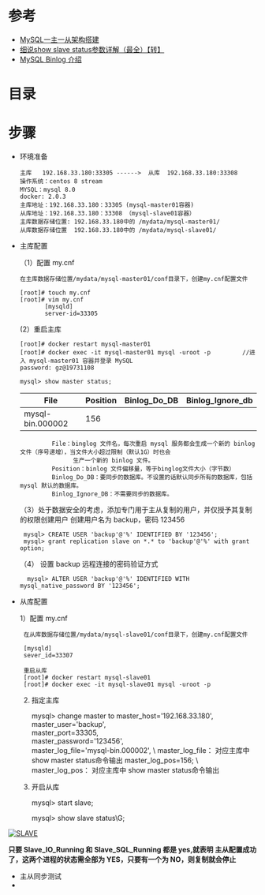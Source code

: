 
# 参考
* [MySQL一主一从架构搭建](https://juejin.cn/post/6920477753368117261)
* [细说show slave status参数详解（最全）【转】](https://www.cnblogs.com/paul8339/p/7615310.html)
* [MySQL Binlog 介绍](https://juejin.cn/post/6844903794073960455)
# 目录



# 步骤

* 环境准备

      主库   192.168.33.180:33305 ------>  从库  192.168.33.180:33308     
      操作系统：centos 8 stream
      MYSQL：mysql 8.0
      docker: 2.0.3
      主库地址：192.168.33.180：33305 (mysql-master01容器)
      从库地址：192.168.33.180：33308 （mysql-slave01容器）
      主库数据存储位置: 192.168.33.180中的 /mydata/mysql-master01/
      从库数据存储位置  192.168.33.180中的 /mydata/mysql-slave01/
      
      
* 主库配置
  
  （1）配置 my.cnf
  
      在主库数据存储位置/mydata/mysql-master01/conf目录下，创建my.cnf配置文件
      
      [root]# touch my.cnf
      [root]# vim my.cnf
             [mysqld]
             server-id=33305
         
   (2）重启主库    
   
      [root]# docker restart mysql-master01
      [root]# docker exec -it mysql-master01 mysql -uroot -p         //进入 mysql-master01 容器并登录 MySQL
      password: gz@19731108
      
      mysql> show master status;
 
  File| Position|Binlog_Do_DB|Binlog_Ignore_db|
  ---|---|---|---|
  mysql-bin.000002|156|||

               File：binglog 文件名，每次重启 mysql 服务都会生成一个新的 binlog 文件（序号递增），当文件大小超过限制（默认1G）时也会
                     生产一个新的 binlog 文件。
               Position：binlog 文件偏移量，等于binglog文件大小（字节数）
               Binlog_Do_DB：要同步的数据库。不设置的话默认同步所有的数据库，包括 mysql 默认的数据库。
               Binlog_Ignore_DB：不需要同步的数据库。

   （3）处于数据安全的考虑，添加专门用于主从复制的用户，并仅授予其复制的权限创建用户
        创建用户名为 backup，密码 123456
        
       mysql> CREATE USER 'backup'@'%' IDENTIFIED BY '123456'; 
       mysql> grant replication slave on *.* to 'backup'@'%' with grant option;


   （4） 设置 backup 远程连接的密码验证方式
   
        mysql> ALTER USER 'backup'@'%' IDENTIFIED WITH mysql_native_password BY '123456';
        
* 从库配置

    1）配置 my.cnf 

       在从库数据存储位置/mydata/mysql-slave01/conf目录下，创建my.cnf配置文件
       
       [mysqld]
       sever_id=33307
       
       重启从库 
       [root]# docker restart mysql-slave01
       [root]# docker exec -it mysql-slave01 mysql -uroot -p
       
    2)  指定主库
        
        mysql> change master to master_host='192.168.33.180', \
                                master_user='backup',         \
                                master_port=33305,            \
                                master_password='123456',     \
                                master_log_file='mysql-bin.000002',           \      master_log_file： 对应主库中 show master status命令输出
                                master_log_pos=156;              \                   master_log_pos：  对应主库中 show master status命令输出
 
     3)  开启从库

         mysql> start slave;
         
         mysql> show slave status\G;

<a href="https://ibb.co/2NmMVs4"><img src="https://i.ibb.co/vYgdyQn/SLAVE.jpg" alt="SLAVE" border="0"></a>
                               
**只要 Slave_IO_Running 和 Slave_SQL_Running 都是 yes,就表明 主从配置成功了，这两个进程的状态需全部为 YES，只要有一个为 NO，则复制就会停止**                              
   

* 主从同步测试
* 
